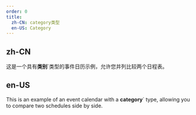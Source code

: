 ```yaml
---
order: 0
title:
  zh-CN: category类型
  en-US: Category
---
```


## zh-CN

这是一个具有**类别**`类型的事件日历示例，允许您并列比较两个日程表。

## en-US

This is an example of an event calendar with a **category**` type, allowing you to compare two schedules side by side.